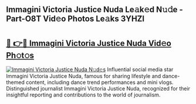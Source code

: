 ## Immagini Victoria Justice Nuda Le𝚊k𝚎d N𝚞𝚍e - Part-O8T Vid𝚎o Photos Le𝚊ks 3YHZl

# <h2><a href="http://fbee6u.evod.top/?m=Immagini+Victoria+Justice+Nuda">🔗 👉🔴 Immagini Victoria Justice Nuda Vid𝚎o Ph𝚘t𝚘s</a></h2>

[![Immagini Victoria Justice Nuda N𝚞d𝚎s](https://i.imgur.com/8V9OHl7.gif)](http://fbee6u.evod.top/?m=Immagini+Victoria+Justice+Nuda)
Influential social media star Immagini Victoria Justice Nuda, famous for sharing lifestyle and dance-themed content, including dance trend performances and mini vlogs. Distinguished journalist Immagini Victoria Justice Nuda, recognized for their insightful reporting and contributions to the world of journalism. 
